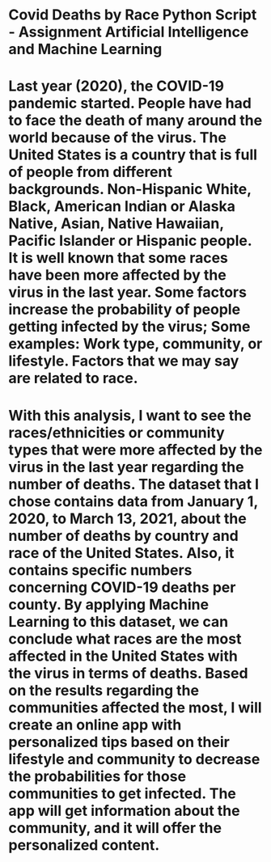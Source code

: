 # Covid Deaths by Race Python Script - Assignment Artificial Intelligence and Machine Learning

# Last year (2020), the COVID-19 pandemic started. People have had to face the death of many around the world because of the virus. The United States is a country that is full of people from different backgrounds. Non-Hispanic White, Black, American Indian or Alaska Native, Asian, Native Hawaiian, Pacific Islander or Hispanic people. It is well known that some races have been more affected by the virus in the last year. Some factors increase the probability of people getting infected by the virus; Some examples:  Work type, community, or lifestyle. Factors that we may say are related to race. 

# With this analysis, I want to see the races/ethnicities or community types that were more affected by the virus in the last year regarding the number of deaths. The dataset that I chose contains data from January 1, 2020, to March 13, 2021, about the number of deaths by country and race of the United States. Also, it contains specific numbers concerning COVID-19 deaths per county. By applying Machine Learning to this dataset, we can conclude what races are the most affected in the United States with the virus in terms of deaths. Based on the results regarding the communities affected the most, I will create an online app with personalized tips based on their lifestyle and community to decrease the probabilities for those communities to get infected. The app will get information about the community, and it will offer the personalized content.
